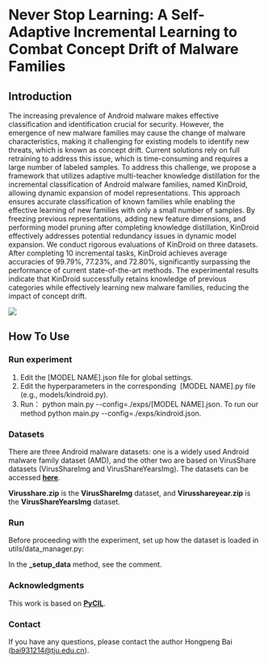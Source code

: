 # Never Stop Learning: A Self-Adaptive Incremental Learning to Combat Concept Drift of Malware Families

## Introduction

The increasing prevalence of Android malware makes effective classification and identification crucial for security. However, the emergence of new malware families may cause the change of malware characteristics, making it challenging for existing models to identify new threats, which is known as concept drift. Current solutions rely on full retraining to address this issue, which is time-consuming and requires a large number of labeled samples. To address this challenge, we propose a framework that utilizes adaptive multi-teacher knowledge distillation for the incremental classification of Android malware families, named KinDroid, allowing dynamic expansion of model representations. This approach ensures accurate classification of known families while enabling the effective learning of new families with only a small number of samples. By freezing previous representations, adding new feature dimensions, and performing model pruning after completing knowledge distillation, KinDroid effectively addresses potential redundancy issues in dynamic model expansion. We conduct rigorous evaluations of KinDroid on three datasets. After completing 10 incremental tasks, KinDroid achieves average accuracies of 99.79%, 77.23%, and 72.80%, significantly surpassing the performance of current state-of-the-art methods. The experimental results indicate that KinDroid successfully retains knowledge of previous categories while effectively learning new malware families, reducing the impact of concept drift.

![](framwork.png)

## How To Use

### Run experiment


1. Edit the [MODEL NAME].json file for global settings.
2. Edit the hyperparameters in the corresponding  [MODEL NAME].py file (e.g., models/kindroid.py).
3. Run： python main.py --config=./exps/[MODEL NAME].json.  To run our method  python main.py --config=./exps/kindroid.json.


### Datasets

There are three Android malware datasets: one is a widely used Android malware family dataset (AMD), and the other two are based on VirusShare datasets (VirusShareImg and VirusShareYearsImg). The datasets can be accessed [**here**](https://drive.google.com/drive/folders/1zRYfso7YJlm8SooZtosUkVHpsZw5ICr_?usp=drive_link).


**Virusshare.zip** is the **VirusShareImg** dataset, and **Virusshareyear.zip** is the **VirusShareYearsImg** dataset.


### Run
Before proceeding with the experiment, set up how the dataset is loaded in utils/data_manager.py:

In the **_setup_data** method, see the comment.

### Acknowledgments
This work is based on [**PyCIL**](https://github.com/G-U-N/PyCIL).

### Contact
If you have any questions, please contact the author Hongpeng Bai (bai931214@tju.edu.cn).
